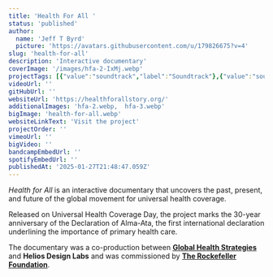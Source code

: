 ```yaml
---
title: 'Health For All '
status: 'published'
author:
  name: 'Jeff T Byrd'
  picture: 'https://avatars.githubusercontent.com/u/179826675?v=4'
slug: 'health-for-all'
description: 'Interactive documentary'
coverImage: '/images/hfa-2-IxMj.webp'
projectTags: [{"value":"soundtrack","label":"Soundtrack"},{"value":"soundDesign","label":"Sound Design"}]
videoUrl: ''
gitHubUrl: ''
websiteUrl: 'https://healthforallstory.org/'
additionalImages: 'hfa-2.webp,  hfa-3.webp'
bigImage: 'health-for-all.webp'
websiteLinkText: 'Visit the project'
projectOrder: ''
vimeoUrl: ''
bigVideo: ''
bandcampEmbedUrl: ''
spotifyEmbedUrl: ''
publishedAt: '2025-01-27T21:48:47.059Z'
---
```


*Health for All* is an interactive documentary that uncovers the past, present, and future of the global movement for universal health coverage.

Released on Universal Health Coverage Day, the project marks the 30-year anniversary of the Declaration of Alma-Ata, the first international declaration underlining the importance of primary health care.

The documentary was a co-production between [**Global Health Strategies**](http://globalhealthstrategies.com/) and **Helios Design Labs** and was commissioned by [**The Rockefeller Foundation**](https://www.rockefellerfoundation.org/).